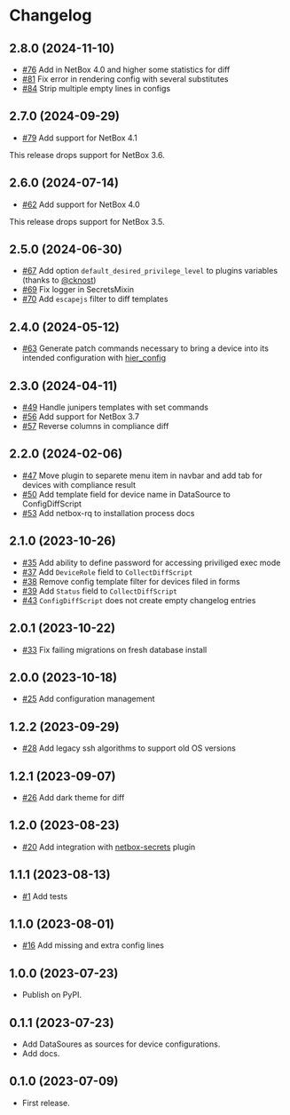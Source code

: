 # Changelog


## 2.8.0 (2024-11-10)

* [#76](https://github.com/miaow2/netbox-config-diff/issues/76) Add in NetBox 4.0 and higher some statistics for diff
* [#81](https://github.com/miaow2/netbox-config-diff/issues/81) Fix error in rendering config with several substitutes
* [#84](https://github.com/miaow2/netbox-config-diff/issues/84) Strip multiple empty lines in configs

## 2.7.0 (2024-09-29)

* [#79](https://github.com/miaow2/netbox-config-diff/issues/79) Add support for NetBox 4.1

This release drops support for NetBox 3.6.

## 2.6.0 (2024-07-14)

* [#62](https://github.com/miaow2/netbox-config-diff/issues/62) Add support for NetBox 4.0

This release drops support for NetBox 3.5.

## 2.5.0 (2024-06-30)

* [#67](https://github.com/miaow2/netbox-config-diff/issues/67) Add option `default_desired_privilege_level` to plugins variables (thanks to [@cknost](https://github.com/cknost))
* [#69](https://github.com/miaow2/netbox-config-diff/issues/69) Fix logger in SecretsMixin
* [#70](https://github.com/miaow2/netbox-config-diff/issues/80) Add `escapejs` filter to diff templates

## 2.4.0 (2024-05-12)

* [#63](https://github.com/miaow2/netbox-config-diff/issues/63) Generate patch commands necessary to bring a device into its intended configuration with [hier_config](https://github.com/netdevops/hier_config)

## 2.3.0 (2024-04-11)

* [#49](https://github.com/miaow2/netbox-config-diff/issues/49) Handle junipers templates with set commands
* [#56](https://github.com/miaow2/netbox-config-diff/issues/56) Add support for NetBox 3.7
* [#57](https://github.com/miaow2/netbox-config-diff/issues/57) Reverse columns in compliance diff

## 2.2.0 (2024-02-06)

* [#47](https://github.com/miaow2/netbox-config-diff/issues/47) Move plugin to separete menu item in navbar and add tab for devices with compliance result
* [#50](https://github.com/miaow2/netbox-config-diff/issues/50) Add template field for device name in DataSource to ConfigDiffScript
* [#53](https://github.com/miaow2/netbox-config-diff/issues/53) Add netbox-rq to installation process docs

## 2.1.0 (2023-10-26)

* [#35](https://github.com/miaow2/netbox-config-diff/issues/35) Add ability to define password for accessing priviliged exec mode
* [#37](https://github.com/miaow2/netbox-config-diff/issues/37) Add `DeviceRole` field to `CollectDiffScript`
* [#38](https://github.com/miaow2/netbox-config-diff/issues/38) Remove config template filter for devices filed in forms
* [#39](https://github.com/miaow2/netbox-config-diff/issues/39) Add `Status` field to `CollectDiffScript`
* [#43](https://github.com/miaow2/netbox-config-diff/issues/43) `ConfigDiffScript` does not create empty changelog entries

## 2.0.1 (2023-10-22)

* [#33](https://github.com/miaow2/netbox-config-diff/issues/33) Fix failing migrations on fresh database install

## 2.0.0 (2023-10-18)

* [#25](https://github.com/miaow2/netbox-config-diff/issues/25) Add configuration management

## 1.2.2 (2023-09-29)

* [#28](https://github.com/miaow2/netbox-config-diff/issues/28) Add legacy ssh algorithms to support old OS versions

## 1.2.1 (2023-09-07)

* [#26](https://github.com/miaow2/netbox-config-diff/issues/26) Add dark theme for diff

## 1.2.0 (2023-08-23)

* [#20](https://github.com/miaow2/netbox-config-diff/issues/20) Add integration with [netbox-secrets](https://github.com/Onemind-Services-LLC/netbox-secrets) plugin

## 1.1.1 (2023-08-13)

* [#1](https://github.com/miaow2/netbox-config-diff/issues/1) Add tests

## 1.1.0 (2023-08-01)

* [#16](https://github.com/miaow2/netbox-config-diff/issues/16) Add missing and extra config lines

## 1.0.0 (2023-07-23)

* Publish on PyPI.

## 0.1.1 (2023-07-23)

* Add DataSoures as sources for device configurations.
* Add docs.

## 0.1.0 (2023-07-09)

* First release.
